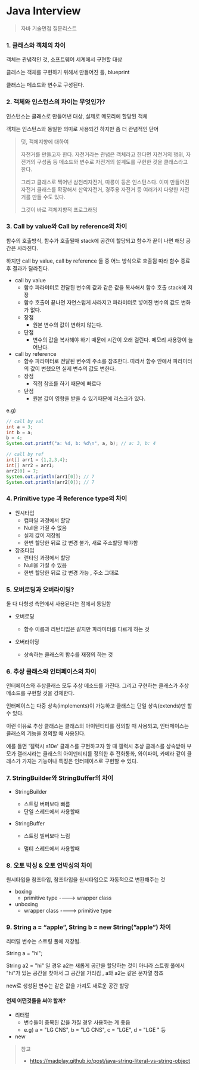 # Java Interview



> 자바 기술면접 질문리스트



### 1. 클래스와 객체의 차이

객체는 관념적인 것, 소프트웨어 세계에서 구현할 대상 

클래스는 객체를 구현하기 위해서 만들어진 틀, blueprint

클래스는 메소드와 변수로 구성된다. 





### 2. 객체와 인스턴스의 차이는 무엇인가?



인스턴스는 클래스로 만들어낸 대상, 실제로 메모리에 할당된 객체

객체는 인스턴스와 동일한 의미로 사용되긴 하지만 좀 더 관념적인 단어 



> 덧, 객체지향에 대하여 
>
> 자전거를 만들고자 한다. 자전거라는 관념은 객체라고 한다면 자전거의 행위, 자전거의 구성품 등 
> 메소드와 변수로 자전거의 설계도를 구현한 것을 클래스라고 한다. 
>
> 그리고 클래스로 찍어낸 삼천리자전거, 따릉이 등은 인스턴스다. 
> 이미 만들어진 자전거 클래스를 확장해서 산악자전거, 경주용 자전거 등 여러가지 다양한 자전거를 만들 수도 있다. 
>
> 그것이 바로 객체지향적 프로그래밍 



### 3. Call by value와 Call by reference의 차이



함수의 호출방식, 함수가 호출될때 stack에 공간이 할당되고 함수가 끝이 나면 해당 공간은 사라진다. 

하지만 call by value, call by reference 둘 중 어느 방식으로 호출됨 따라 함수 종료 후 결과가 달라진다. 

+ call by value
  + 함수 파라미터로 전달된 변수의 값과 같은 값을 복사해서 함수 호출 stack에 저장 
  + 함수 호출이 끝나면 자연스럽게 사라지고 파라미터로 넣어진 변수의 값도 변화가 없다. 
  + 장점
    + 원본 변수의 값이 변하지 않는다.
  + 단점
    +  변수의 값을 복사해야 하기 때문에 시간이 오래 걸린다. 메모리 사용량이 늘어난다. 
+ call by reference
  + 함수 파라미터로 전달된 변수의 주소를 참조한다. 따라서 함수 안에서 파라미터의 값이 변했으면 실제 변수의 값도 변한다. 
  + 장점
    + 직접 참조를 하기 때문에 빠르다 
  + 단점
    + 원본 값이 영향을 받을 수 있기때문에 리스크가 있다. 



e.g)

```java
// call by val
int a = 3;
int b = a;
b = 4;
System.out.printf("a: %d, b: %d\n", a, b); // a: 3, b: 4

// call by ref
int[] arr1 = {1,2,3,4};
int[] arr2 = arr1;
arr2[0] = 7;
System.out.println(arr1[0]); // 7
System.out.println(arr2[0]); // 7
```



### 4. Primitive type 과 Reference type의 차이

+ 원시타입
  + 컴파일 과정에서 할당
  + Null을 가질 수 없음
  + 실제 값이 저장됨 
  + 한번 할당한 뒤로 값 변경 불가, 새로 주소할당 해야함 
+ 참조타입 
  + 런타임 과정에서 할당
  + Null을 가질 수 있음
  + 한번 할당한 뒤로 값 변경 가능 , 주소 그대로 

### 5. 오버로딩과 오버라이딩?

둘 다 다형성 측면에서 사용된다는 점에서 동일함 



+ 오버로딩

  + 함수 이름과 리턴타입은 같지만 파라미터를 다르게 하는 것 

+ 오버라이딩 

  + 상속하는 클래스의 함수를 재정의 하는 것

  

### 6. 추상 클래스와 인터페이스의 차이

 인터페이스와 추상클래스 모두 추상 메소드를 가진다. 그리고 구현하는 클래스가 추상 메소드를 구현할 것을 강제한다. 

인터페이스는 다중 상속(implements)이 가능하고 클래스는 단일 상속(extends)만 할 수 있다. 

이런 이유로 추상 클래스는 클래스의 아이텐티티를 정의할 때 사용되고, 인터페이스는 클래스의 기능을 정의할 때 사용된다. 



예를 들면 '갤럭시 s10e' 클래스를 구현하고자 할 때 갤럭시 추상 클래스를 상속받아 부모가 갤러시라는 클래스의 아이덴티티를 정의한 후 전화통화, 와이파이, 카메라 같이 클래스가 가지는 기능이나 특징은 인터페이스로 구현할 수 있다. 





### 7. StringBuilder와 StringBuffer의 차이

+ StringBuilder

  + 스트링 버퍼보다 빠름 
  + 단일 스레드에서 사용할때 

+ StringBuffer

  + 스트링 빌버보다 느림

  + 멀티 스레드에서 사용할때 

    

### 8. 오토 박싱 & 오토 언박싱의 차이

원시타입을 참조타입, 참조타입을 원시타입으로 자동적으로 변환해주는 것 

+ boxing
  + primitive type ----> wrapper class
+ unboxing
  + wrapper class ----> primitive type



### 9. String a = “apple”, String b = new String(”apple”) 차이 

리터럴 변수는 스트링 풀에 저장됨. 

String a = "hi";

String a2 = "hi" 일 경우 a2는 새롭게 공간을 할당하는 것이 아니라 스트링 풀에서 "hi"가 있는 공간을 찾아서 그 공간을 가리킴 , a와 a2는 같은 문자열 참조 



new로 생성된 변수는 같은 값을 가져도  새로운 공간 할당



#### 언제 어떤것들을 써야 할까?

+ 리터럴 
  + 변수들이 중복된 값을 가질 경우 사용하는 게 좋음 
  + e.g) a = "LG CNS", b = "LG CNS", c = "LGE", d = "LGE " 등 
+ new







> 참고
>
> + https://madplay.github.io/post/java-string-literal-vs-string-object
>
>   





